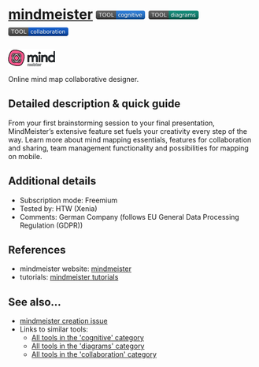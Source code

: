# [mindmeister](https://www.mindmeister.com)  [<img src="images/cognitive.png" align="bottom">](https://github.com/e-CLOSE/Toolbox/issues?q=label%3A01_TOOL+label%3Acognitive) [<img src="images/diagrams.png" align="bottom">](https://github.com/e-CLOSE/Toolbox/issues?q=label%3A01_TOOL+label%3Adiagrams) [<img src="images/collaboration.png" align="bottom">](https://github.com/e-CLOSE/Toolbox/issues?q=label%3A01_TOOL+label%3Acollaboration)

![mindmeister Logo](images/mindmeister.png)

Online mind map collaborative designer.


## Detailed description & quick guide

From your first brainstorming session to your final presentation, MindMeister’s extensive feature set fuels your creativity every step of the way. Learn more about mind mapping essentials, features for collaboration and sharing, team management functionality and possibilities for mapping on mobile.


## Additional details

- Subscription mode: Freemium
- Tested by: HTW (Xenia)
- Comments: German Company (follows EU General Data Processing Regulation (GDPR))


## References

- mindmeister website: [mindmeister](https://www.mindmeister.com)
- tutorials: [mindmeister tutorials](https://www.youtube.com/c/mindmeister/videos)


## See also...

- [mindmeister creation issue](https://github.com/e-CLOSE/Toolbox/issues/174)
- Links to similar tools:
  - [All tools in the 'cognitive' category](https://github.com/e-CLOSE/Toolbox/issues?q=label%3A01_TOOL+label%3Acognitive)
  - [All tools in the 'diagrams' category](https://github.com/e-CLOSE/Toolbox/issues?q=label%3A01_TOOL+label%3Adiagrams)
  - [All tools in the 'collaboration' category](https://github.com/e-CLOSE/Toolbox/issues?q=label%3A01_TOOL+label%3Acollaboration)

